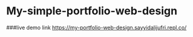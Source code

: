 # My-simple-portfolio-web-design


###live demo link
https://my-portfolio-web-design.sayyidalijufri.repl.co/
